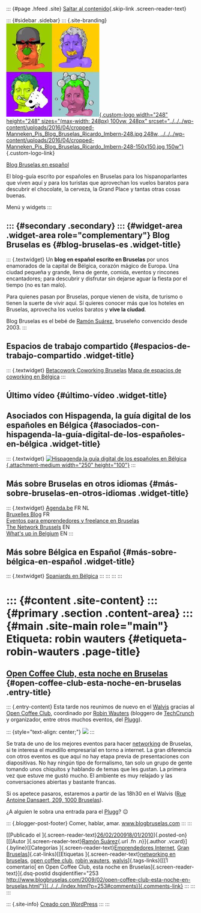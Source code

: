 ::: {#page .hfeed .site}
[Saltar al contenido](index.html#content){.skip-link
.screen-reader-text}

::: {#sidebar .sidebar}
::: {.site-branding}
[![](../../../wp-content/uploads/2016/04/cropped-Manneken_Pis_Blog_Bruselas_Ricardo_Imbern-248.jpg){.custom-logo
width="248" height="248" sizes="(max-width: 248px) 100vw, 248px"
srcset="../../../wp-content/uploads/2016/04/cropped-Manneken_Pis_Blog_Bruselas_Ricardo_Imbern-248.jpg 248w, ../../../wp-content/uploads/2016/04/cropped-Manneken_Pis_Blog_Bruselas_Ricardo_Imbern-248-150x150.jpg 150w"}](../../../index.html){.custom-logo-link}

[Blog Bruselas en español](../../../index.html)

El blog-guía escrito por españoles en Bruselas para los hispanoparlantes
que viven aquí y para los turistas que aprovechan los vuelos baratos
para descubrir el chocolate, la cerveza, la Grand Place y tantas otras
cosas buenas.

Menú y widgets
:::

::: {#secondary .secondary}
::: {#widget-area .widget-area role="complementary"}
Blog Bruselas es {#blog-bruselas-es .widget-title}
----------------

::: {.textwidget}
Un **blog en español escrito en Bruselas** por unos enamorados de la
capital de Bélgica, corazón mágico de Europa. Una ciudad pequeña y
grande, llena de gente, comida, eventos y rincones encantadores; para
descubrir y disfrutar sin dejarse aguar la fiesta por el tiempo (no es
tan malo).

Para quienes pasan por Bruselas, porque vienen de visita, de turismo o
tienen la suerte de vivir aquí. Sí quieres conocer más que los hoteles
en Bruselas, aprovecha los vuelos baratos y **vive la ciudad**.

Blog Bruselas es el bebé de [Ramón Suárez](http://www.ramonsuarez.com),
bruseleño convencido desde 2003.
:::

Espacios de trabajo compartido {#espacios-de-trabajo-compartido .widget-title}
------------------------------

::: {.textwidget}
[Betacowork Coworking Bruselas](http://www.betacowork.com) [Mapa de
espacios de coworking en Bélgica](http://coworkingbelgium.com)
:::

Último vídeo {#último-vídeo .widget-title}
------------

Asociados con Hispagenda, la guía digital de los españoles en Bélgica {#asociados-con-hispagenda-la-guía-digital-de-los-españoles-en-bélgica .widget-title}
---------------------------------------------------------------------

::: {.textwidget}
[![Hispagenda,la guía digital de los españoles en
Bélgica](../../../wp-content/uploads/2010/04/Hispagenda-250px.gif "Hispagenda, la guía digital de los españoles en Bélgica"){.attachment-medium
width="250" height="100"}](http://www.hispagenda.com)
:::

Más sobre Bruselas en otros idiomas {#más-sobre-bruselas-en-otros-idiomas .widget-title}
-----------------------------------

::: {.textwidget}
[Agenda.be](http://www.agenda.be) FR NL\
[Bruxelles Blog](http://www.bxlblog.be/) FR\
[Eventos para emprendedores y freelance en
Bruselas](http://www.betacowork.com/events/)\
[The Network
Brussels](http://groups.yahoo.com/group/TheNetworkBrussels/) EN\
[What\'s up in Belgium](http://www.whatsupin.be/) EN
:::

Más sobre Bélgica en Español {#más-sobre-bélgica-en-español .widget-title}
----------------------------

::: {.textwidget}
[Spaniards en Bélgica](http://www.spaniards.es/paises/belgica)
:::
:::
:::
:::

::: {#content .site-content}
::: {#primary .section .content-area}
::: {#main .site-main role="main"}
Etiqueta: robin wauters {#etiqueta-robin-wauters .page-title}
=======================

[Open Coffee Club, esta noche en Bruselas](../../../index.html?p=253) {#open-coffee-club-esta-noche-en-bruselas .entry-title}
---------------------------------------------------------------------

::: {.entry-content}
Esta tarde nos reunimos de nuevo en el
[Walvis](http://www.cityplug.be/en/Brussels/VVRB33YC_Night-Life_Le-Walvis.html)
gracias al [Open Coffee Club](http://www.meetup.com/opencoffeebxl/),
coordinado por [Robin Wauters](http://twitter.com/robinwauters)
(bloggero de [TechCrunch](http://www.techcrunch.com/author/robin/) y
organizador, entre otros muchos eventos, del [Plugg](http://plugg.eu/)).

::: {style="text-align: center;"}
[![](http://photos1.meetupstatic.com/photos/member/8/4/2/7/thumb_1953831.jpeg)](http://www.meetup.com/opencoffeebxl/members/4291430/)
:::

Se trata de uno de los mejores eventos para hacer
[networking](http://comerhablaramar.blogspot.com/2008/10/start-ups-y-networking-en-bruselas.html)
de Bruselas, si te interesa el mundillo empresarial en torno a internet.
La gran diferencia con otros eventos es que aquí no hay etapa previa de
presentaciones con diapositivas. No hay ningún tipo de formalismo, tan
solo un grupo de gente tomando unos chiquitos y hablando de temas que
les gustan. La primera vez que estuve me gustó mucho. El ambiente es muy
relajado y las conversaciones abiertas y bastante francas.

Si os apetece pasaros, estaremos a partir de las 18h30 en el Walvis
([Rue Antoine Dansaert, 209, 1000
Bruselas](http://maps.google.com/maps?f=q&source=s_q&hl=en&geocode=&q=%28Rue+Antoine+Dansaert,+209,+1000+Bruselas&sll=50.837051,4.367612&sspn=0.303977,0.892639&g=Brussel,+Belgium&ie=UTF8&z=16&iwloc=addr)).

¿A alguien le sobra una entrada para el [Plugg](http://plugg.eu/)? 😉

::: {.blogger-post-footer}
Comer, hablar, amar. www.blogbruselas.com
:::
:::

[[Publicado el
]{.screen-reader-text}[26/02/200918/01/2010](../../../index.html?p=253)]{.posted-on}[[[Autor
]{.screen-reader-text}[Ramón
Suárez](../../2010/04/30/index.html?author=2){.url .fn .n}]{.author
.vcard}]{.byline}[[Categorías ]{.screen-reader-text}[Emprendedores
Internet](../../category/emprendedores-internet/index.html), [Gran
Bruselas](../../category/gran-bruselas/index.html)]{.cat-links}[[Etiquetas
]{.screen-reader-text}[networking en
bruselas](../networking-en-bruselas/index.html), [open coffee
club](../open-coffee-club/index.html), [robin wauters](index.html),
[walvis](../walvis/index.html)]{.tags-links}[[[1 comentario[ en Open
Coffee Club, esta noche en Bruselas]{.screen-reader-text}]{.dsq-postid
dsqidentifier="253 http://www.blogbruselas.com/2009/02/open-coffee-club-esta-noche-en-bruselas.html"}](../../../index.html?p=253#comments)]{.comments-link}
:::
:::
:::

::: {.site-info}
[Creado con WordPress](https://es.wordpress.org/)
:::
:::
